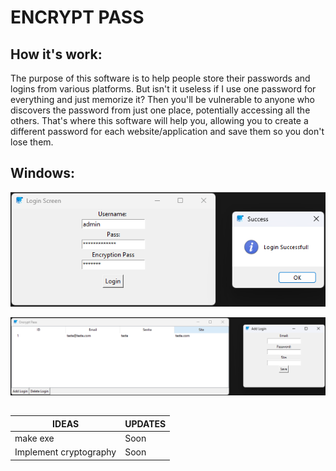 # ENCRYPT PASS


## How it's work:
  The purpose of this software is to help people store their passwords and logins from various platforms.
  But isn't it useless if I use one password for everything and just memorize it?
  Then you'll be vulnerable to anyone who discovers the password from just one place, potentially accessing all the others.
  That's where this software will help you, allowing you to create a different password for each website/application and save them so you don't lose them.
##


## Windows:
![alt text](img/Login_Screen_and_Success.png)

![alt text](img/Encrypt_Pass_and_Add_Login.png)
##


|          IDEAS         | UPDATES |
|------------------------|---------| 
|        make exe        |   Soon  |
| Implement cryptography |   Soon  |
##